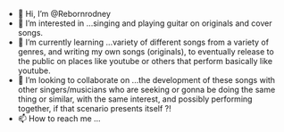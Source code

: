 - 👋 Hi, I’m @Rebornrodney
- 👀 I’m interested in ...singing and playing guitar on originals and cover songs.
- 🌱 I’m currently learning ...variety of different songs from a variety of genres, and writing my own songs (originals), to eventually release to the public on places like youtube or others that perform basically like youtube. 
- 💞️ I’m looking to collaborate on ...the development of these songs with other singers/musicians who are seeking or gonna be doing the same thing or similar, with the same interest, and possibly performing together, if that scenario presents itself ?!                
- 📫 How to reach me ...

<!---
Rebornrodney/Rebornrodney is a ✨ special ✨ repository because its `README.md` (this file) appears on your GitHub profile.
You can click the Preview link to take a look at your changes.
---  Contact me @ Wagnerrodney30@gmail.com
